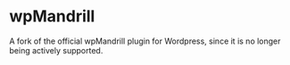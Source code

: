 # wpMandrill
A fork of the official wpMandrill plugin for Wordpress, since it is no longer being actively supported.
